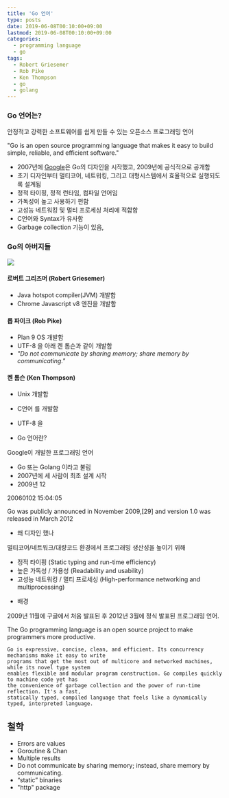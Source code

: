 ```yaml
---
title: 'Go 언어'
type: posts
date: 2019-06-08T00:10:00+09:00
lastmod: 2019-06-08T00:10:00+09:00
categories: 
  - programming language
  - go
tags: 
  - Robert Griesemer
  - Rob Pike
  - Ken Thompson
  - go
  - golang
---
```


### Go 언어는?

안정적고 강력한 소프트웨어를 쉽게 만들 수 있는 오픈소스 프로그래밍 언어   

"Go is an open source programming language that makes it easy to build simple, reliable, and efficient software."

* 2007년에 [Google](https://google.com)은 Go의 디자인을 시작했고, 2009년에 공식적으로 공개함
* 초기 디자인부터 멀티코어, 네트워킹, 그리고 대형시스템에서 효율적으로 실행되도록 설계됨
* 정적 타이핑, 정적 런타임, 컴파일 언어임 
* 가독성이 높고 사용하기 편함
* 고성능 네트워킹 및 멀티 프로세싱 처리에 적합함
* C언어와 Syntax가 유사함
* Garbage collection 기능이 있음,
  
### Go의 아버지들

<img src="/img/golang_fathers.png">

#### 로버트 그리즈머 (Robert Griesemer)

* Java hotspot compiler(JVM) 개발함
* Chrome Javascript v8 엔진을 개발함

#### 롭 파이크 (Rob Pike)

* Plan 9 OS 개발함
* UTF-8 을 아래 켄 톰슨과 같이 개발함
* *"Do not communicate by sharing memory; share memory by communicating."*

#### 켄 톰슨 (Ken Thompson)

* Unix 개발함
* C언어 를 개발함
* UTF-8 을 



* Go 언어란?

Google이 개발한 프로그래밍 언어

- Go 또는 Golang 이라고 불림
- 2007년에 세 사람이 최초 설계 시작
- 2009년 12

20060102 15:04:05

Go was publicly announced in November 2009,[29] and version 1.0 was released in March 2012

* 왜 디자인 했나

멀티코어/네트워크/대량코드 환경에서 프로그래밍 생산성을 높이기 위해

- 정적 타이핑 (Static typing and run-time efficiency)
- 높은 가독성 / 가용성 (Readability and usability)
- 고성능 네트워킹 / 멀티 프로세싱 (High-performance networking and multiprocessing)


* 배경

 2009년 11월에 구글에서 처음 발표된 후 2012년 3월에 정식 발표된 프로그래밍 언어.


 The Go programming language is an open source project to make programmers more productive.

    Go is expressive, concise, clean, and efficient. Its concurrency mechanisms make it easy to write
    programs that get the most out of multicore and networked machines, while its novel type system
    enables flexible and modular program construction. Go compiles quickly to machine code yet has
    the convenience of garbage collection and the power of run-time reflection. It's a fast,
    statically typed, compiled language that feels like a dynamically typed, interpreted language.


## 철학

- Errors are values
- Goroutine & Chan
- Multiple results
- Do not communicate by sharing memory; instead, share memory by communicating.
- “static” binaries
- "http" package
